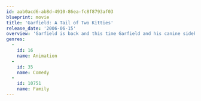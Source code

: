 ```yaml
---
id: aab0acd6-ab8d-4910-86ea-fc8f8793af03
blueprint: movie
title: 'Garfield: A Tail of Two Kitties'
release_date: '2006-06-15'
overview: 'Garfield is back and this time Garfield and his canine sidekick Odie follows their owner, Jon Arbuckle, to England, the U.K. may never recover, as Garfield is mistaken for a look-alike, regal cat who has inherited a castle.'
genres:
  -
    id: 16
    name: Animation
  -
    id: 35
    name: Comedy
  -
    id: 10751
    name: Family
---
```

